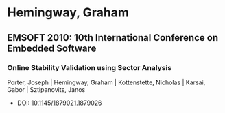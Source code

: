 # Hemingway, Graham

## EMSOFT 2010: 10th International Conference on Embedded Software

### Online Stability Validation using Sector Analysis
Porter, Joseph | Hemingway, Graham | Kottenstette, Nicholas | Karsai, Gabor | Sztipanovits, Janos
* DOI: [10.1145/1879021.1879026](https://doi.org/10.1145/1879021.1879026)

